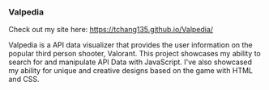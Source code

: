 ### Valpedia

Check out my site here: https://tchang135.github.io/Valpedia/

Valpedia is a API data visualizer that provides the user information on the popular third person shooter, Valorant. This project showcases my ability to search for and manipulate API Data with JavaScript. I've also showcased my ability for unique and creative designs based on the game with HTML and CSS. 
